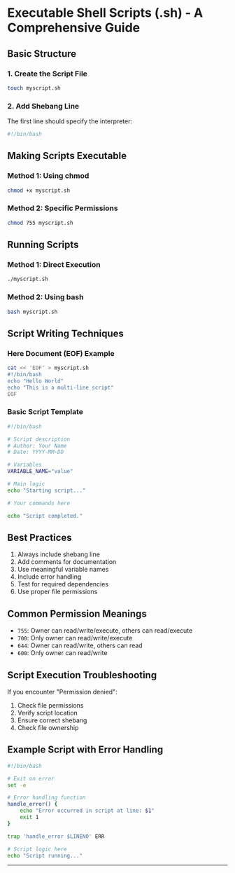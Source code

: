 # Executable Shell Scripts (.sh) - A Comprehensive Guide

## Basic Structure

### 1. Create the Script File

```bash
touch myscript.sh
```

### 2. Add Shebang Line

The first line should specify the interpreter:

```bash
#!/bin/bash
```

## Making Scripts Executable

### Method 1: Using chmod

```bash
chmod +x myscript.sh
```

### Method 2: Specific Permissions

```bash
chmod 755 myscript.sh
```

## Running Scripts

### Method 1: Direct Execution

```bash
./myscript.sh
```

### Method 2: Using bash

```bash
bash myscript.sh
```

## Script Writing Techniques

### Here Document (EOF) Example

```bash
cat << 'EOF' > myscript.sh
#!/bin/bash
echo "Hello World"
echo "This is a multi-line script"
EOF
```

### Basic Script Template

```bash
#!/bin/bash

# Script description
# Author: Your Name
# Date: YYYY-MM-DD

# Variables
VARIABLE_NAME="value"

# Main logic
echo "Starting script..."

# Your commands here

echo "Script completed."
```

## Best Practices

1. Always include shebang line
2. Add comments for documentation
3. Use meaningful variable names
4. Include error handling
5. Test for required dependencies
6. Use proper file permissions

## Common Permission Meanings

- `755`: Owner can read/write/execute, others can read/execute
- `700`: Only owner can read/write/execute
- `644`: Owner can read/write, others can read
- `600`: Only owner can read/write

## Script Execution Troubleshooting

If you encounter "Permission denied":

1. Check file permissions
2. Verify script location
3. Ensure correct shebang
4. Check file ownership

## Example Script with Error Handling

```bash
#!/bin/bash

# Exit on error
set -e

# Error handling function
handle_error() {
    echo "Error occurred in script at line: $1"
    exit 1
}

trap 'handle_error $LINENO' ERR

# Script logic here
echo "Script running..."
```

---
